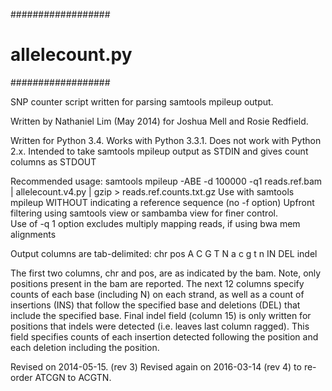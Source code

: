 ##################
# allelecount.py #
##################

SNP counter script written for parsing samtools mpileup output.

Written by Nathaniel Lim (May 2014) for Joshua Mell and Rosie Redfield.

Written for Python 3.4. Works with Python 3.3.1.  Does not work with Python 2.x.
Intended to take samtools mpileup output as STDIN and gives count columns as STDOUT

Recommended usage: samtools mpileup -ABE -d 100000 -q1 reads.ref.bam | allelecount.v4.py | gzip > reads.ref.counts.txt.gz
Use with samtools mpileup WITHOUT indicating a reference sequence (no -f option)
Upfront filtering using samtools view or sambamba view for finer control.  
Use of -q 1 option excludes multiply mapping reads, if using bwa mem alignments


Output columns are tab-delimited: 
chr pos A C G T N a c g t n IN DEL indel

The first two columns, chr and pos, are as indicated by the bam. 
Note, only positions present in the bam are reported.
The next 12 columns specify counts of each base (including N) on each strand, as well as a count of insertions (INS) that follow the specified base and deletions (DEL) that include the specified base.
Final indel field (column 15) is only written for positions that indels were detected (i.e. leaves last column ragged). This field specifies counts of each insertion detected following the position and each deletion including the position.

Revised on 2014-05-15. (rev 3)
Revised again on 2016-03-14 (rev 4) to re-order ATCGN to ACGTN.
